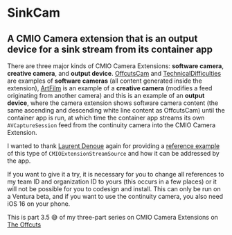 # SinkCam
## A CMIO Camera extension that is an output device for a sink stream from its container app

There are three major kinds of CMIO Camera Extensions: **software camera**, **creative camera**, and **output device**. [OffcutsCam](http://github.com/Halle/OffcutsCam) and [TechnicalDifficulties](http://github.com/Halle/TechnicalDifficulties) are examples of **software cameras** (all content generated inside the extension), [ArtFilm](http://github.com/Halle/ArtFilm) is an example of a **creative camera** (modifies a feed originating from another camera) and this is an example of an **output device**, where the camera extension shows software camera content (the same ascending and descending white line content as OffcutsCam) until the container app is run, at which time the container app streams its own `AVCaptureSession` feed from the continuity camera into the CMIO Camera Extension. 

I wanted to thank [Laurent Denoue](https://github.com/ldenoue) again for providing a [reference example](https://github.com/ldenoue/cameraextension) of this type of `CMIOExtensionStreamSource` and how it can be addressed by the app.

If you want to give it a try, it is necessary for you to change all references to my team ID and organization ID to yours (this occurs in a few places) or it will not be possible for you to codesign and install. This can only be run on a Ventura beta, and if you want to use the continuity camera, you also need iOS 16 on your phone.

This is part 3.5 😅 of my three-part series on CMIO Camera Extensions on [The Offcuts](https://www.theoffcuts.org)
